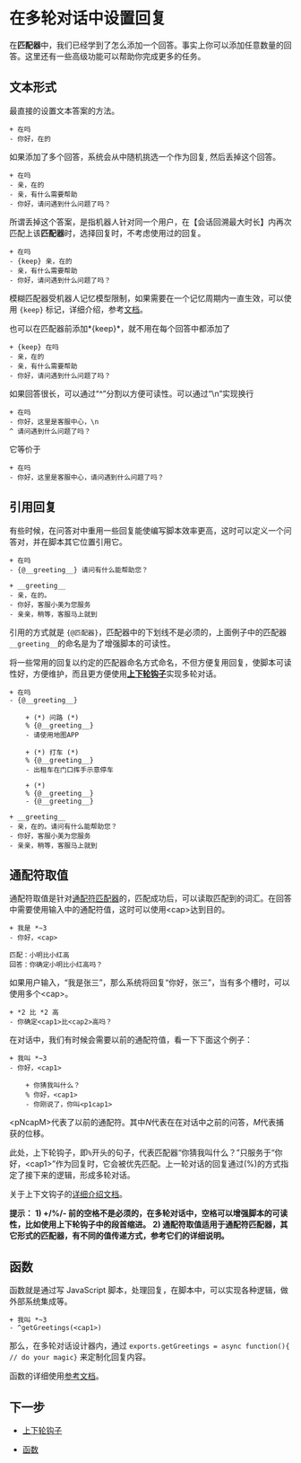 # 在多轮对话中设置回复

在**匹配器**中，我们已经学到了怎么添加一个回答。事实上你可以添加任意数量的回答。这里还有一些高级功能可以帮助你完成更多的任务。

## 文本形式

最直接的设置文本答案的方法。

```脚本
+ 在吗
- 你好，在的
```

如果添加了多个回答，系统会从中随机挑选一个作为回复, 然后丢掉这个回答。

```脚本
+ 在吗
- 亲，在的
- 亲，有什么需要帮助
- 你好，请问遇到什么问题了吗？
```

所谓丢掉这个答案，是指机器人针对同一个用户，在【会话回溯最大时长】内再次匹配上该**匹配器**时，选择回复时，不考虑使用过的回复。

```脚本
+ 在吗
- {keep} 亲，在的
- 亲，有什么需要帮助
- 你好，请问遇到什么问题了吗？
```

模糊匹配器受机器人记忆模型限制，如果需要在一个记忆周期内一直生效，可以使用 `{keep}` 标记，详细介绍，参考[文档](/products/chatbot-platform/howto-guides/conv-state.html#重复使用回复)。

也可以在匹配器前添加*{keep}*，就不用在每个回答中都添加了

```脚本
+ {keep} 在吗
- 亲，在的
- 亲，有什么需要帮助
- 你好，请问遇到什么问题了吗？
```

如果回答很长，可以通过“^”分割以方便可读性。可以通过“\n”实现换行

```脚本
+ 在吗
- 你好，这里是客服中心，\n
^ 请问遇到什么问题了吗？
```

它等价于

```脚本
+ 在吗
- 你好，这里是客服中心，请问遇到什么问题了吗？
```

## 引用回复

有些时候，在问答对中重用一些回复能使编写脚本效率更高，这时可以定义一个问答对，并在脚本其它位置引用它。

```脚本
+ 在吗
- {@__greeting__} 请问有什么能帮助您？

+ __greeting__
- 亲，在的。
- 你好，客服小美为您服务
- 亲亲，稍等，客服马上就到
```

引用的方式就是 `{@匹配器}`，匹配器中的下划线不是必须的，上面例子中的匹配器`__greeting__`的命名是为了增强脚本的可读性。

将一些常用的回复以约定的匹配器命名方式命名，不但方便复用回复，使脚本可读性好，方便维护，而且更方便使用[**上下轮钩子**](/products/chatbot-platform/howto-guides/conv-hooks.html)实现多轮对话。

```脚本
+ 在吗
- {@__greeting__}

    + (*) 问路 (*)
    % {@__greeting__}
    - 请使用地图APP

    + (*) 打车 (*)
    % {@__greeting__}
    - 出租车在门口挥手示意停车

    + (*)
    % {@__greeting__}
    - {@__greeting__}

+ __greeting__
- 亲，在的。请问有什么能帮助您？
- 你好，客服小美为您服务
- 亲亲，稍等，客服马上就到
```

## 通配符取值

通配符取值是针对[通配符匹配器](/products/chatbot-platform/references/gambit-star.html)的，匹配成功后，可以读取匹配到的词汇。在回答中需要使用输入中的通配符值，这时可以使用&#60;cap&#62;达到目的。

```脚本
+ 我是 *~3
- 你好，<cap>
```

```
匹配：小明比小红高
回答：你确定小明比小红高吗？
```

如果用户输入，“我是张三”，那么系统将回复“你好，张三”，当有多个槽时，可以使用多个&#60;cap&#62;。

```说明
+ *2 比 *2 高
- 你确定<cap1>比<cap2>高吗？
```

在对话中，我们有时候会需要以前的通配符值，看一下下面这个例子：

```脚本
+ 我叫 *~3
- 你好，<cap1>

    + 你猜我叫什么？
    % 你好，<cap1>
    - 你刚说了，你叫<p1cap1>
```

&#60;pNcapM&#62;代表了以前的通配符。其中*N*代表在在对话中之前的问答，*M*代表捕获的位移。

此处，上下轮钩子，即`%`开头的句子，代表匹配器“你猜我叫什么？”只服务于“你好，&#60;cap1&#62;”作为回复时，它会被优先匹配。上一轮对话的回复通过(%)的方式指定了接下来的逻辑，形成多轮对话。

关于上下文钩子的[详细介绍文档](/products/chatbot-platform/howto-guides/conv-hooks.html)。

**提示：**
**1) +/%/- 前的空格不是必须的，在多轮对话中，空格可以增强脚本的可读性，比如使用上下轮钩子中的段首缩进。**
**2) 通配符取值适用于通配符匹配器，其它形式的匹配器，有不同的值传递方式，参考它们的详细说明。**

## 函数

函数就是通过写 JavaScript 脚本，处理回复，在脚本中，可以实现各种逻辑，做外部系统集成等。

```脚本
+ 我叫 *~3
- ^getGreetings(<cap1>)
```

那么，在多轮对话设计器内，通过 `exports.getGreetings = async function(){ // do your magic}` 来定制化回复内容。

函数的详细使用[参考文档](/products/chatbot-platform/howto-guides/conv-func.html)。

## 下一步

- [上下轮钩子](/products/chatbot-platform/howto-guides/conv-hooks.html)

- [函数](/products/chatbot-platform/howto-guides/conv-func.html)
